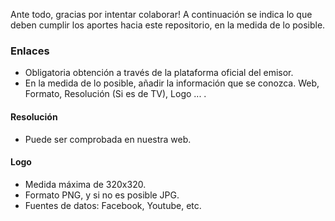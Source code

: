 Ante todo, gracias por intentar colaborar!
A continuación se indica lo que deben cumplir los aportes hacia este repositorio, en la medida de lo posible.

### Enlaces

- Obligatoria obtención a través de la plataforma oficial del emisor.
- En la medida de lo posible, añadir la información que se conozca. Web, Formato, Resolución (Si es de TV), Logo ... .

#### Resolución
- Puede ser comprobada en nuestra web.

#### Logo
- Medida máxima de 320x320.
- Formato PNG, y si no es posible JPG.
- Fuentes de datos: Facebook, Youtube, etc.
